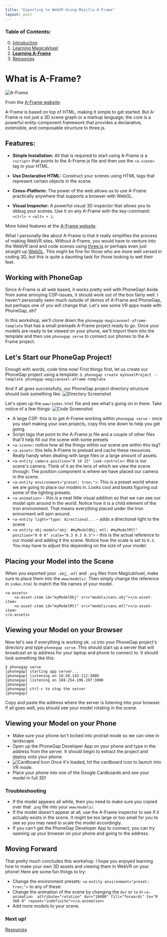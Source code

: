 ```yaml
---
title: "Exporting to WebVR Using Mozilla A-Frame"
layout: post
---
```

### Table of Contents:
0. [Introduction](index.md)
1. [Learning MagicaVoxel](magicavoxel.md)
2. [**Learning A-Frame**](aframe.md)
3. [Resources](resources.md)

# What is A-Frame?
![A-Frame](img/aframe_inspector.png "A-Frame")

From the [A-Frame website](https://aframe.io/docs/0.7.0/introduction/#what-is-a-frame):

A-Frame is based on top of HTML, making it simple to get started. But A-Frame is not just a 3D scene graph or a markup language; the core is a powerful entity-component framework that provides a declarative, extensible, and composable structure to three.js.

## Features:
* **Simple Installation:** All that is required to start using A-Frame is a `<script>` that points to the A-Frame js file and then use the `<a-scene>` tag in your HTML. 

* **Use Declarative HTML:** Construct your scenes using HTML tags that represent certain objects in the scene. 

* **Cross-Platform:** The power of the web allows us to use A-Frame practically anywhere that supports a browser with WebGL. 

* **Visual Inspector:** A powerful visual 3D inspector that allows you to debug your scenes. Use it on any A-Frame with the key-command: `<ctrl> + <alt> + i`.

More listed features at the [A-Frame website](https://aframe.io/docs/0.7.0/introduction/#features).

What I personally like about A-Frame is that it really simplifies the process of making WebVR sites. Without A-Frame, you would have to venture into the WebVR land and code scenes using [three.js](https://threejs.org/) or perhaps even just straight up [WebGL](https://developer.mozilla.org/en-US/docs/Web/API/WebGL_API). This might be fine for those who are more well versed in coding 3D, but this is quite a daunting task for those looking to wet their feet. 

## Working with PhoneGap
Since A-Frame is all web based, it works pretty well with PhoneGap! Aside from some annoying CSP-issues, it should work out of the box fairly well. I haven't personally seen much outside of demos of A-Frame and PhoneGap, but perhaps one of you will change that. Let's see some VR apps made with PhoneGap, eh?

In this workshop, we'll clone down the `phonegap-magicavoxel-aframe-template` that has a small premade A-Frame project ready to go. Once your models are ready to be viewed on your phone, we'll import them into the template and then use `phonegap serve` to connect our phones to the A-Frame project. 

## Let's Start our PhoneGap Project!
Enough with words, code time now! First things first, let us create our PhoneGap project using a template:
`$ phonegap create myVoxelProject --template phonegap-magicavoxel-aframe-template`

And if all goes successfully, our PhoneGap project directory structure should look something like:
![Directory Screenshot](img/directory_screenshot.png "Directory Screenshot")

Let's open up the `www/index.html` file and see what's going on in there. Take notice of a few things:
![Code Screenshot](img/code.png "Code Screenshot")

* A large CSP: this is to get A-Frame working within `phonegap serve` - once you start making your own projects, copy this one down to help you get going.
* Script tags that point to the A-Frame js file and a couple of other files that'll help fill out the scene with some presets
* `<a-scene>`: notice how all the things within our scene are within this tag? 
* `<a-asset>`: this tells A-Frame to preload and cache these resources. Really handy when dealing with large files or a large amount of assets.
* `<a-entity camera position="0 10 25" look-controls>`: this is our scene's camera. Think of it as the lens of which we view the scene through. The position component is where we have placed our camera in the scene. 
* `<a-entity environment="preset: tron;">`: This is a preset world where we are going to place our models in. Looks cool and beats figuring out some of the lighting presets. 
* `<a-animation>` - this is a neat little visual addition so that we can see our model spin around in the world. Notice how it is a child element of the tron environment. That means everything placed under the tron enivorment will spin around.  
* `<a-entity light="type: directional...` - adds a directional light to the scene
* `<a-entity obj-model="obj: #myModelObj; mtl: #myModelMtl" position="0 0 0" scale="0.3 0.3 0.3">` - this is the actual reference to our model and adding it the scene. Notice how the scale is set to `0.3`. You may have to adjust this depending on the size of your model.

## Placing your Model into the Scene
When you exported your `.obj`, `.mtl` and `.png` files from MagicaVoxel, make sure to place them into the `www/models/`. Then simply change the reference in `index.html` to match the file names of your model. 
```
<a-assets>
    <a-asset-item id="myModelObj" src="models/vans.obj"></a-asset-item>
    <a-asset-item id="myModelMtl" src="models/vans.mtl"></a-asset-item>
</a-assets>
```

## Viewing your Model on your Browser
Now let's see if everything is working ok. `cd` into your PhoneGap project's directory and type `phonegap serve`. This should start up a server that will broadcast an ip address for your laptop and phone to connect to. It should look something like this:
```
$ phonegap serve
[phonegap] starting app server...
[phonegap] listening on 10.58.143.112:3000
[phonegap] listening on 169.254.196.197:3000
[phonegap] 
[phonegap] ctrl-c to stop the server
[phonegap] 
```

Copy and paste the address where the server is listening into your browser. If all goes well, you should see your model rotating in the scene. 

## Viewing your Model on your Phone
* Make sure your phone isn't locked into protrait mode so we can view in landscape. 
* Open up the PhoneGap Developer App on your phone and type in the address from the server. It should begin to extract the project and deploy onto your phone. 
* ![Cardboard Icon](img/cardboard_icon.png "Cardboard Icon") Once it's loaded, hit the cardboard icon to launch into VR mode. 
* Place your phone into one of the Google Cardboards and see your model in full 3D!

### Troubleshooting
* If the model appears all white, then you need to make sure you copied over that `.png` file into your `www/models/`. 
* If the model doesn't appear at all, use the A-Frame inspector to see if it actually exists in the scene. It might be too large or too small for you to see so you may need to scale the model accordingly. 
* If you can't get the PhoneGap Developer App to connect, you can try opening up your browser on your phone and going to the address. 

## Moving Forward
That pretty much concludes this workshop. I hope you enjoyed learning how to make your own 3D assets and viewing them in WebVR on your phone! Here are some fun things to try:

* Change the environment presets: `<a-entity environment="preset: tron;">` to any of these:
* Change the animation of the scene by changing the `dur` or `to` in `<a-animation  attribute="rotation" dur="10000" fill="forwards" to="0 360 0" repeat="indefinite"></a-animation>`
* Add more models to your scene.

### Next up!
[Resources](resources.md)